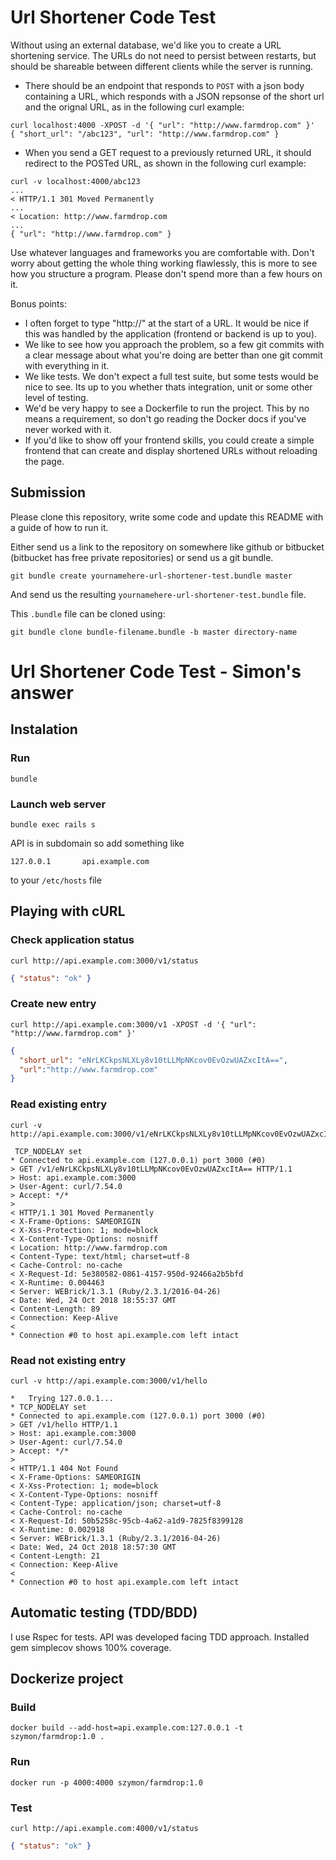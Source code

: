 # Url Shortener Code Test

Without using an external database, we'd like you to create a URL shortening
service. The URLs do not need to persist between restarts, but should be
shareable between different clients while the server is running.

- There should be an endpoint that responds to `POST` with a json body
  containing a URL, which responds with a JSON repsonse of the short url and
  the orignal URL, as in the following curl example:

```
curl localhost:4000 -XPOST -d '{ "url": "http://www.farmdrop.com" }'
{ "short_url": "/abc123", "url": "http://www.farmdrop.com" }
```


- When you send a GET request to a previously returned URL, it should redirect
  to the POSTed URL, as shown in the following curl example:

```
curl -v localhost:4000/abc123
...
< HTTP/1.1 301 Moved Permanently
...
< Location: http://www.farmdrop.com
...
{ "url": "http://www.farmdrop.com" }
```

Use whatever languages and frameworks you are comfortable with. Don't worry
about getting the whole thing working flawlessly, this is more to see how you
structure a program. Please don't spend more than a few hours on it.

Bonus points:

- I often forget to type "http://" at the start of a URL. It would be nice if
  this was handled by the application (frontend or backend is up to you).
- We like to see how you approach the problem, so a few git commits with a
  clear message about what you're doing are better than one git commit with
  everything in it.
- We like tests. We don't expect a full test suite, but some tests would be
  nice to see. Its up to you whether thats integration, unit or some other
  level of testing.
- We'd be very happy to see a Dockerfile to run the project. This by no means a
  requirement, so don't go reading the Docker docs if you've never worked with
  it.
- If you'd like to show off your frontend skills, you could create a simple
  frontend that can create and display shortened URLs without reloading the
  page.

## Submission

Please clone this repository, write some code and update this README with a
guide of how to run it.

Either send us a link to the repository on somewhere like github or bitbucket
(bitbucket has free private repositories) or send us a git bundle.

    git bundle create yournamehere-url-shortener-test.bundle master

And send us the resulting `yournamehere-url-shortener-test.bundle` file.

This `.bundle` file can be cloned using:

    git bundle clone bundle-filename.bundle -b master directory-name

# Url Shortener Code Test - Simon's answer

## Instalation

### Run

```
bundle
```

### Launch web server

```
bundle exec rails s
```

API is in subdomain so add something like

```
127.0.0.1       api.example.com 
```

to your `/etc/hosts` file

## Playing with cURL

### Check application status

```
curl http://api.example.com:3000/v1/status
```

```json
{ "status": "ok" }
```

### Create new entry

```
curl http://api.example.com:3000/v1 -XPOST -d '{ "url": "http://www.farmdrop.com" }'
```

```json
{
  "short_url": "eNrLKCkpsNLXLy8v10tLLMpNKcov0EvOzwUAZxcItA==",
  "url":"http://www.farmdrop.com"
}
```

### Read existing entry

```
curl -v http://api.example.com:3000/v1/eNrLKCkpsNLXLy8v10tLLMpNKcov0EvOzwUAZxcItA==
```

```
 TCP_NODELAY set
* Connected to api.example.com (127.0.0.1) port 3000 (#0)
> GET /v1/eNrLKCkpsNLXLy8v10tLLMpNKcov0EvOzwUAZxcItA== HTTP/1.1
> Host: api.example.com:3000
> User-Agent: curl/7.54.0
> Accept: */*
>
< HTTP/1.1 301 Moved Permanently
< X-Frame-Options: SAMEORIGIN
< X-Xss-Protection: 1; mode=block
< X-Content-Type-Options: nosniff
< Location: http://www.farmdrop.com
< Content-Type: text/html; charset=utf-8
< Cache-Control: no-cache
< X-Request-Id: 5e380582-0861-4157-950d-92466a2b5bfd
< X-Runtime: 0.004463
< Server: WEBrick/1.3.1 (Ruby/2.3.1/2016-04-26)
< Date: Wed, 24 Oct 2018 18:55:37 GMT
< Content-Length: 89
< Connection: Keep-Alive
<
* Connection #0 to host api.example.com left intact
```

### Read not existing entry

```
curl -v http://api.example.com:3000/v1/hello
```

```
*   Trying 127.0.0.1...
* TCP_NODELAY set
* Connected to api.example.com (127.0.0.1) port 3000 (#0)
> GET /v1/hello HTTP/1.1
> Host: api.example.com:3000
> User-Agent: curl/7.54.0
> Accept: */*
>
< HTTP/1.1 404 Not Found
< X-Frame-Options: SAMEORIGIN
< X-Xss-Protection: 1; mode=block
< X-Content-Type-Options: nosniff
< Content-Type: application/json; charset=utf-8
< Cache-Control: no-cache
< X-Request-Id: 50b5258c-95cb-4a62-a1d9-7825f8399128
< X-Runtime: 0.002918
< Server: WEBrick/1.3.1 (Ruby/2.3.1/2016-04-26)
< Date: Wed, 24 Oct 2018 18:57:30 GMT
< Content-Length: 21
< Connection: Keep-Alive
<
* Connection #0 to host api.example.com left intact
```

## Automatic testing (TDD/BDD)

I use Rspec for tests. API was developed facing TDD approach. Installed gem simplecov shows 100% coverage.

## Dockerize project

### Build

```
docker build --add-host=api.example.com:127.0.0.1 -t szymon/farmdrop:1.0 .
```

### Run

```
docker run -p 4000:4000 szymon/farmdrop:1.0
```

### Test

```
curl http://api.example.com:4000/v1/status
```

```json
{ "status": "ok" }
```
